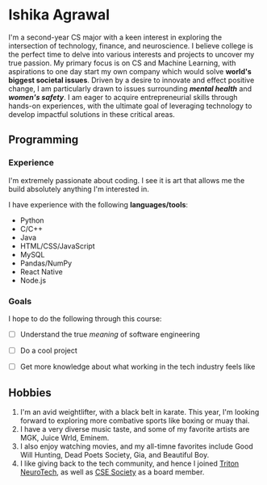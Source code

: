 # Ishika Agrawal
I'm a second-year CS major with a keen interest in exploring the intersection of technology, finance, and neuroscience. I believe college is the perfect time to delve into various interests and projects to uncover my true passion.
My primary focus is on CS and Machine Learning, with aspirations to one day start my own company which would solve **world's biggest societal issues**. Driven by a desire to innovate and effect positive change, 
I am particularly drawn to issues surrounding **_mental health_** and **_women's safety_**. I am eager to acquire entrepreneurial skills through hands-on experiences, with the ultimate goal of leveraging technology to develop impactful solutions in these critical areas.

## Programming
### Experience
I'm extremely passionate about coding. I see it is art that allows me the build absolutely anything I'm interested in.

I have experience with the following **languages/tools**:
+ Python
+ C/C++
+ Java
+ HTML/CSS/JavaScript
+ MySQL
+ Pandas/NumPy
+ React Native
+ Node.js

### Goals
I hope to do the following through this course:
- [ ] Understand the true _meaning_ of software engineering
- [ ] Do a cool project
- [ ] Get more knowledge about what working in the tech industry feels like


## Hobbies
1. I'm an avid weightlifter, with a black belt in karate. This year, I'm looking forward to exploring more combative sports like boxing or muay thai.
2. I have a very diverse music taste, and some of my favorite artists are MGK, Juice Wrld, Eminem.
3. I also enjoy watching movies, and my all-timne favorites include Good Will Hunting, Dead Poets Society, Gia, and Beautiful Boy.
4. I like giving back to the tech community, and hence I joined [Triton NeuroTech](https://neurotech.ucsd.edu), as well as [CSE Society](https://csesucsd.com) as a board member.


